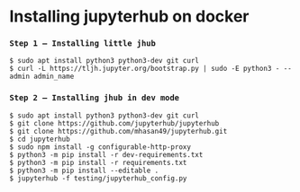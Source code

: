 # Installing jupyterhub on docker

### `Step 1 — Installing little jhub`
```
$ sudo apt install python3 python3-dev git curl
$ curl -L https://tljh.jupyter.org/bootstrap.py | sudo -E python3 - --admin admin_name

```
### `Step 2 — Installing jhub in dev mode`
```
$ sudo apt install python3 python3-dev git curl
$ git clone https://github.com/jupyterhub/jupyterhub
$ git clone https://github.com/mhasan49/jupyterhub.git
$ cd jupyterhub
$ sudo npm install -g configurable-http-proxy
$ python3 -m pip install -r dev-requirements.txt
$ python3 -m pip install -r requirements.txt
$ python3 -m pip install --editable .
$ jupyterhub -f testing/jupyterhub_config.py

```

